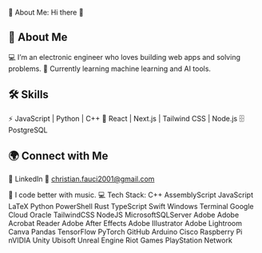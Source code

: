 💫 About Me:
Hi there 👋

## 🚀 About Me
💻 I’m an electronic engineer who loves building web apps and solving problems.
🌱 Currently learning machine learning and AI tools.

## 🛠️ Skills
⚡ JavaScript | Python | C++
🎨 React | Next.js | Tailwind CSS | Node.js
🗄️ PostgreSQL

## 🌍 Connect with Me
💼 LinkedIn
📧 christian.fauci2001@gmail.com

🎵 I code better with music.
💻 Tech Stack:
C++ AssemblyScript JavaScript LaTeX Python PowerShell Rust TypeScript Swift Windows Terminal Google Cloud Oracle TailwindCSS NodeJS MicrosoftSQLServer Adobe Adobe Acrobat Reader Adobe After Effects Adobe Illustrator Adobe Lightroom Canva Pandas TensorFlow PyTorch GitHub Arduino Cisco Raspberry Pi nVIDIA Unity Ubisoft Unreal Engine Riot Games PlayStation Network
